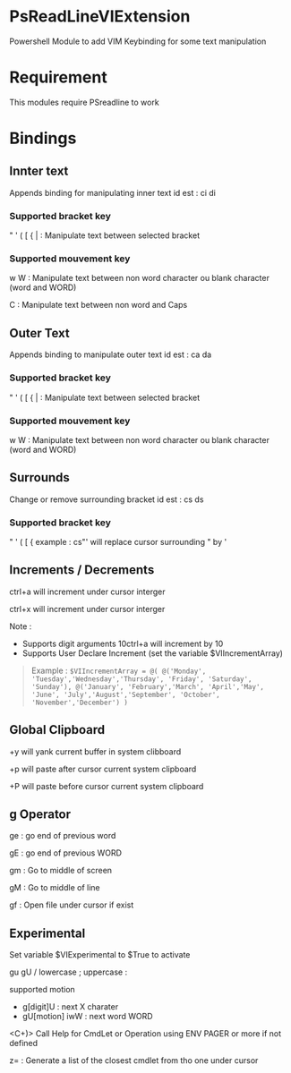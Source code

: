 # PsReadLineVIExtension
Powershell Module to add VIM Keybinding for some text manipulation

# Requirement
This modules require PSreadline to work

# Bindings
## Innter text
Appends binding for manipulating inner text
id est : ci di
### Supported bracket key
" ' ( [ { | : Manipulate text between selected bracket
### Supported mouvement key
w W : Manipulate text between non word character ou blank character (word and WORD)

C 	: Manipulate text between non word and Caps 
## Outer Text
Appends binding to manipulate outer text
id est : ca da
### Supported bracket key
" ' ( [ { | : Manipulate text between selected bracket
### Supported mouvement key
w W : Manipulate text between non word character ou blank character (word and WORD)
## Surrounds
Change or remove surrounding bracket
id est : cs ds
### Supported bracket key
" ' ( [ { 
example : cs"' will replace cursor surrounding " by '
## Increments / Decrements
ctrl+a will increment under cursor interger

ctrl+x will increment under cursor interger

Note : 
- Supports digit arguments 10ctrl+a will increment by 10
- Supports User Declare Increment (set the variable $VIIncrementArray)
> Example :
> `$VIIncrementArray = @(
 	@('Monday', 'Tuesday','Wednesday','Thursday', 'Friday', 'Saturday', 'Sunday'),
	@('January', 'February','March', 'April','May', 'June',
	'July','August','September', 'October', 'November','December') )`

## Global Clipboard
+y will yank current buffer in system clibboard

+p will paste after cursor current system clipboard

+P will paste before cursor current system clipboard

## g Operator
ge : go end of previous word

gE : go end of previous WORD

gm : Go to middle of screen

gM : Go to middle of line

gf : Open file under cursor if exist

## Experimental
Set variable $VIExperimental to $True to activate

gu gU / lowercase ; uppercase :

supported motion
- g[digit]U : next X charater
- gU[motion] iwW : next word WORD

<C+)> Call Help for CmdLet or Operation using ENV PAGER or more if not defined

z= : Generate a list of the closest cmdlet from tho one under cursor  

